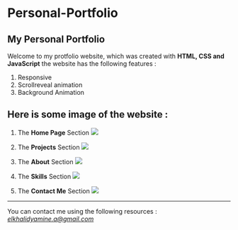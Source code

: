 # Personal-Portfolio
## My Personal Portfolio

Welcome to my protfolio website, which was created with **HTML, CSS and JavaScript**
the website has the following features :
1. Responsive
2. Scrollreveal animation
3. Background Animation

Here is some image of the website :
----------------------------------
1. The **Home Page** Section
![](https://github.com/AmineElkhalidy/Personal-Portfolio/assets/Pictures/capture-one.jpg)

2. The **Projects** Section
![](./assets/Pictures/capture-two.jpg)

3. The **About** Section
![](./assets/Pictures/capture-three.jpg)

4. The **Skills** Section
![](./assets/Pictures/capture-four.jpg)

5. The **Contact Me** Section
![](./assets/Pictures/capture-five.jpg)

----------------------------------
You can contact me using the following resources :
*elkhalidyamine.a@gmail.com*
